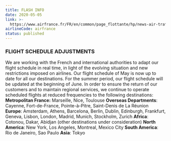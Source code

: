 ```yaml
---
title: FLASH INFO
date: 2020-05-05
link: >-
  https://www.airfrance.fr/FR/en/common/page_flottante/hp/news-air-traffic-air-france.htm
airlineCode: airfrance
status: published
---
```

### FLIGHT SCHEDULE ADJUSTMENTS 

We are working with the French and international authorities to adapt our flight schedule in real time, in light of the evolving situation and new restrictions imposed on airlines. Our flight schedule of May is now up to date for all our destinations. For the summer period, our flight schedule will be updated at the beginning of June. In order to ensure the return of our customers and to maintain regional services, we continue to operate scheduled flights at reduced frequencies to the following destinations: **Metropolitan France:** Marseille, Nice, Toulouse ​**Overseas Departments**: Cayenne, Fort-de-France, Pointe-à-Pitre, Saint-Denis de La Réunion **Europe**: Amsterdam, Athens, Barcelona, Berlin, Dublin, Edinburgh, Frankfurt, Geneva, Lisbon, London, Madrid, Munich, Stockholm, Zurich **Africa**: Cotonou, Dakar, Abidjan (other destinations under consideration) **North America**: New York, Los Angeles, Montreal, Mexico City **South America**: Rio de Janeiro, Sao Paulo **Asia**: Tokyo
